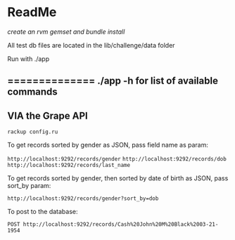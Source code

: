 ReadMe
======
*create an rvm gemset and bundle install*

All test db files are located in the lib/challenge/data folder


Run with ./app

==============
./app -h for list of available commands
---------------------------------------


VIA the Grape API
-----------------

`rackup config.ru`

To get records sorted by gender as JSON, pass field name as param:

`http://localhost:9292/records/gender`
`http://localhost:9292/records/dob`
`http://localhost:9292/records/last_name`


To get records sorted by gender, then sorted by date of birth as JSON, pass sort_by param:

`http://localhost:9292/records/gender?sort_by=dob`

To post to the database:

`POST http://localhost:9292/records/Cash%20John%20M%20Black%2003-21-1954`


